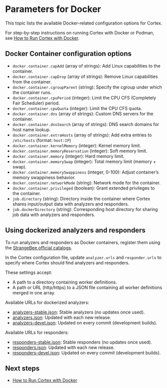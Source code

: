 # Parameters for Docker

This topic lists the available Docker-related configuration options for Cortex.

For step-by-step instructions on running Cortex with Docker or Podman, see [How to Run Cortex with Docker](run-cortex-with-docker.md).

## Docker Container configuration options

- `docker.container.capAdd` (array of strings): Add Linux capabilities to the container.
- `docker.container.capDrop` (array of strings): Remove Linux capabilities from the container.
- `docker.container.cgroupParent` (string): Specify the cgroup under which the container runs.
- `docker.container.cpuPeriod` (integer): Limit the CPU CFS (Completely Fair Scheduler) period.
- `docker.container.cpuQuota` (integer): Limit the CPU CFS quota.
- `docker.container.dns` (array of strings): Custom DNS servers for the container.
- `docker.container.dnsSearch` (array of strings): DNS search domains for host name lookup.
- `docker.container.extraHosts` (array of strings): Add extra entries to `/etc/hosts` (format: `host:IP`)
- `docker.container.kernelMemory` (integer): Kernel memory limit.
- `docker.container.memoryReservation` (integer): Soft memory limit.
- `docker.container.memory` (integer): Hard memory limit.
- `docker.container.memorySwap` (integer): Total memory limit (memory + swap).
- `docker.container.memorySwappiness` (integer, 0-100): Adjust container’s memory swappiness behavior.
- `docker.container.networkMode` (string): Network mode for the container.
- `docker.container.privileged` (boolean): Grant extended privileges to the container.
- `job.directory` (string): Directory inside the container where Cortex shares input/output data with analyzers and responders.
- `job.dockerDirectory` (string): Corresponding host directory for sharing job data with analyzers and responders.

## Using dockerized analyzers and responders

To run analyzers and responders as Docker containers, register them using the [StrangeBee official catalogs](https://github.com/TheHive-Project/Cortex/tree/master/docker/cortex).

In the Cortex configuration file, update `analyzer.urls` and `responder.urls` to specify where Cortex should find analyzers and responders. 

These settings accept:

  * A path to a directory containing worker definitions.
  * A path or URL (http/https) to a JSON file containing all worker definitions merged in one array.

Available URLs for dockerized analyzers:

 * [analyzers-stable.json](https://download.thehive-project.org/analyzers-stable.json): Stable analyzers (no updates once used).
 * [analyzers.json](https://download.thehive-project.org/analyzers.json): Updated with each new release.
 * [analyzers-devel.json](https://download.thehive-project.org/analyzers-devel.json): Updated on every commit (development builds).

Available URLs for responders:

  * [responders-stable.json](https://download.thehive-project.org/responders-stable.json): Stable responders (no updates once used).
  * [responders.json](https://download.thehive-project.org/responders.json): Updated with each new release.
  * [responders-devel.json](https://download.thehive-project.org/responders-devel.json): Updated on every commit (development builds).

<h2>Next steps</h2>

* [How to Run Cortex with Docker](run-cortex-with-docker.md)